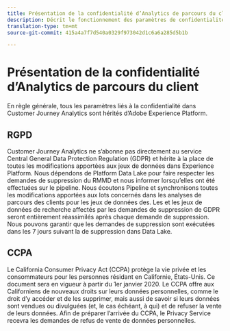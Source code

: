 ```yaml
---
title: Présentation de la confidentialité d’Analytics de parcours du client
description: Décrit le fonctionnement des paramètres de confidentialité dans Customer Journey Analytics.
translation-type: tm+mt
source-git-commit: 415a4a7f7d540a0329f973042d1c6a6a285d5b1b

---
```



# Présentation de la confidentialité d’Analytics de parcours du client

En règle générale, tous les paramètres liés à la confidentialité dans Customer Journey Analytics sont hérités d’Adobe Experience Platform.

## RGPD

Customer Journey Analytics ne s’abonne pas directement au service Central General Data Protection Regulation (GDPR) et hérite à la place de toutes les modifications apportées aux jeux de données dans Experience Platform. Nous dépendons de Platform Data Lake pour faire respecter les demandes de suppression du RMMD et nous informer lorsqu’elles ont été effectuées sur le pipeline. Nous écoutons Pipeline et synchronisons toutes les modifications apportées aux lots concernés dans les analyses de parcours des clients pour les jeux de données  des. Les  et les jeux de données de recherche affectés par les demandes de suppression de GDPR seront entièrement réassimilés après chaque demande de suppression. Nous pouvons garantir que les demandes de suppression sont exécutées dans les 7 jours suivant la  de suppression dans Data Lake.

## CCPA

Le California Consumer Privacy Act (CCPA) protège la vie privée et les consommateurs pour les personnes résidant en Californie, États-Unis. Ce document sera en vigueur à partir du 1er janvier 2020.
Le CCPA offre aux Californiens de nouveaux droits sur leurs données personnelles, comme le droit d’y accéder et de les supprimer, mais aussi de savoir si leurs données sont vendues ou divulguées (et, le cas échéant, à qui) et de refuser la vente de leurs données.
Afin de préparer l’arrivée du CCPA, le Privacy Service recevra les demandes de refus de vente de données personnelles.
